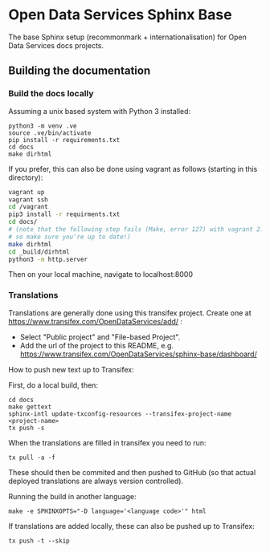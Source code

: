 # Open Data Services Sphinx Base

The base Sphinx setup (recommonmark + internationalisation) for Open Data
Services docs projects.

## Building the documentation

### Build the docs locally

Assuming a unix based system with Python 3 installed:


```
python3 -m venv .ve
source .ve/bin/activate
pip install -r requirements.txt
cd docs
make dirhtml
```

If you prefer, this can also be done using vagrant as follows (starting in this directory):

```sh
vagrant up
vagrant ssh
cd /vagrant
pip3 install -r requirments.txt
cd docs/
# (note that the following step fails (Make, error 127) with vagrant 2.0.x,
# so make sure you're up to date!)
make dirhtml
cd _build/dirhtml
python3 -m http.server
```

Then on your local machine, navigate to localhost:8000

### Translations

Translations are generally done using this transifex project.
Create one at https://www.transifex.com/OpenDataServices/add/ :
* Select "Public project" and "File-based Project".
* Add the url of the project to this README, e.g. https://www.transifex.com/OpenDataServices/sphinx-base/dashboard/

How to push new text up to Transifex:

First, do a local build, then:

```
cd docs
make gettext
sphinx-intl update-txconfig-resources --transifex-project-name <project-name>
tx push -s
```

When the translations are filled in transifex you need to run:

```
tx pull -a -f
```

These should then be commited and then pushed to GitHub (so that actual
deployed translations are always version controlled).

Running the build in another language:

```
make -e SPHINXOPTS="-D language='<language code>'" html
```

If translations are added locally, these can also be pushed up to Transifex:

```
tx push -t --skip
```
